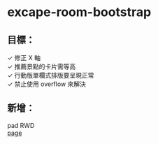 # excape-room-bootstrap
## 目標：
✓ 修正 X 軸
<br>
✓ 推薦景點的卡片需等高
<br>
✓ 行動版單欄式排版要呈現正常
<br>
✓ 禁止使用 overflow 來解決
<br>


## 新增：
pad RWD
<br>
[page](https://irenelee18.github.io/excape-room-bootstrap/)
